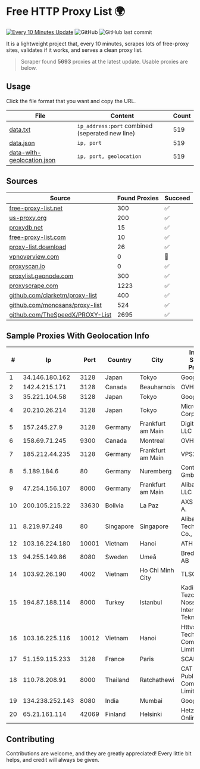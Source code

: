 
# Free HTTP Proxy List 🌍

[![Every 10 Minutes Update](https://github.com/mertguvencli/http-proxy-list/actions/workflows/main.yml/badge.svg?branch=main)](https://github.com/mertguvencli/http-proxy-list/actions/workflows/main.yml)
![GitHub](https://img.shields.io/github/license/mertguvencli/http-proxy-list)
![GitHub last commit](https://img.shields.io/github/last-commit/mertguvencli/http-proxy-list)

It is a lightweight project that, every 10 minutes, scrapes lots of free-proxy sites, validates if it works, and serves a clean proxy list.


> Scraper found **5693** proxies at the latest update. Usable proxies are below.

## Usage

Click the file format that you want and copy the URL.


|File|Content|Count|
|----|-------|-----|
|[data.txt](https://raw.githubusercontent.com/mertguvencli/http-proxy-list/main/proxy-list/data.txt)|`ip_address:port` combined (seperated new line)|519|
|[data.json](https://raw.githubusercontent.com/mertguvencli/http-proxy-list/main/proxy-list/data.json)|`ip, port`|519|
|[data-with-geolocation.json](https://raw.githubusercontent.com/mertguvencli/http-proxy-list/main/proxy-list/data-with-geolocation.json)|`ip, port, geolocation`|519|

## Sources

|Source|Found Proxies|Succeed|
|------|-------------|-------|
|[free-proxy-list.net](https://free-proxy-list.net)|300|✅|
|[us-proxy.org](https://www.us-proxy.org)|200|✅|
|[proxydb.net](http://proxydb.net)|15|✅|
|[free-proxy-list.com](https://free-proxy-list.com/?page=&port=&type%5B%5D=http&type%5B%5D=https&up_time=0&search=Search)|10|✅|
|[proxy-list.download](https://www.proxy-list.download/HTTP)|26|✅|
|[vpnoverview.com](https://vpnoverview.com/privacy/anonymous-browsing/free-proxy-servers)|0|🚫|
|[proxyscan.io](https://www.proxyscan.io)|0|✅|
|[proxylist.geonode.com](https://proxylist.geonode.com/api/proxy-list?limit=300&page=1&sort_by=lastChecked&sort_type=desc&protocols=http,https)|300|✅|
|[proxyscrape.com](https://api.proxyscrape.com/v2/?request=displayproxies&protocol=http&timeout=10000&country=all&ssl=all&anonymity=all)|1223|✅|
|[github.com/clarketm/proxy-list](https://raw.githubusercontent.com/clarketm/proxy-list/master/proxy-list-raw.txt)|400|✅|
|[github.com/monosans/proxy-list](https://raw.githubusercontent.com/monosans/proxy-list/main/proxies/http.txt)|524|✅|
|[github.com/TheSpeedX/PROXY-List](https://raw.githubusercontent.com/TheSpeedX/PROXY-List/master/http.txt)|2695|✅|


## Sample Proxies With Geolocation Info

|#|Ip|Port|Country|City|Internet Service Provider|
|-|--|----|-------|----|-------------------------|
|1|34.146.180.162|3128|Japan|Tokyo|Google LLC|
|2|142.4.215.171|3128|Canada|Beauharnois|OVH SAS|
|3|35.221.104.58|3128|Japan|Tokyo|Google LLC|
|4|20.210.26.214|3128|Japan|Tokyo|Microsoft Corporation|
|5|157.245.27.9|3128|Germany|Frankfurt am Main|DigitalOcean, LLC|
|6|158.69.71.245|9300|Canada|Montreal|OVH SAS|
|7|185.212.44.235|3128|Germany|Frankfurt am Main|VPS2day.com|
|8|5.189.184.6|80|Germany|Nuremberg|Contabo GmbH|
|9|47.254.156.107|8000|Germany|Frankfurt am Main|Alibaba.com LLC|
|10|200.105.215.22|33630|Bolivia|La Paz|AXS Bolivia S. A.|
|11|8.219.97.248|80|Singapore|Singapore|Alibaba (US) Technology Co., Ltd.|
|12|103.16.224.180|10001|Vietnam|Hanoi|ATH|
|13|94.255.149.86|8080|Sweden|Umeå|Bredband2 AB|
|14|103.92.26.190|4002|Vietnam|Ho Chi Minh City|TLSOFT|
|15|194.87.188.114|8000|Turkey|Istanbul|Kadir Huseyin Tezcan Nosspeed Internet Teknolojileri|
|16|103.16.225.116|10012|Vietnam|Hanoi|Httvserver Technology Company Limited|
|17|51.159.115.233|3128|France|Paris|SCALEWAY|
|18|110.78.208.91|8000|Thailand|Ratchathewi|CAT Telecom Public Company Limited|
|19|134.238.252.143|8080|India|Mumbai|Google LLC|
|20|65.21.161.114|42069|Finland|Helsinki|Hetzner Online GmbH|



## Contributing

Contributions are welcome, and they are greatly appreciated! Every
little bit helps, and credit will always be given.

